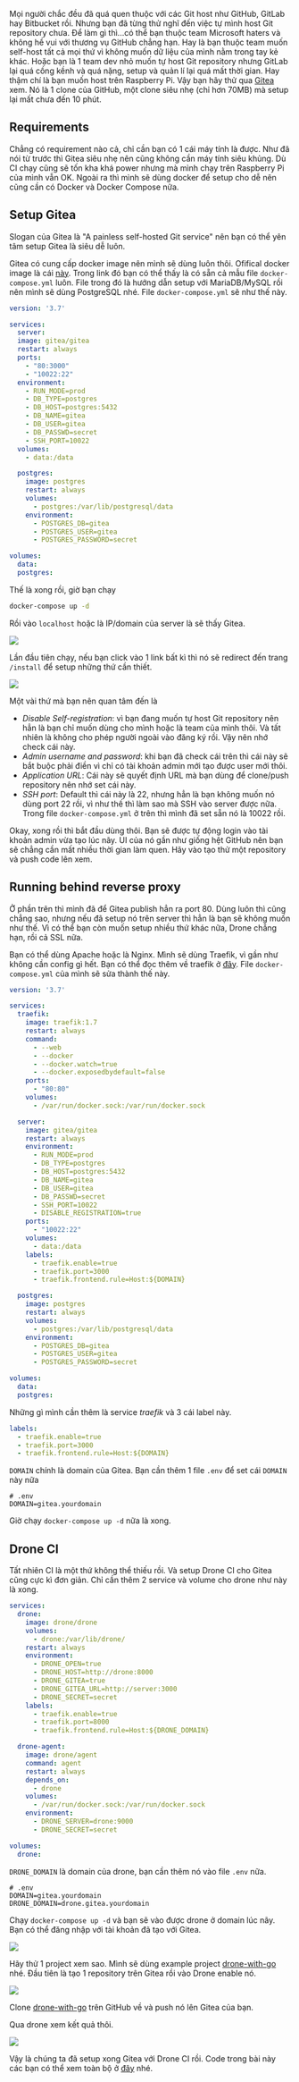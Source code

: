 Mọi người chắc đều đã quá quen thuộc với các Git host như GitHub, GitLab hay Bitbucket rồi. Nhưng bạn đã từng thử nghĩ đến việc tự mình host Git repository chưa. Để làm gì thì...có thể bạn thuộc team Microsoft haters và không hề vui với thương vụ GitHub chẳng hạn. Hay là bạn thuộc team muốn self-host tất cả mọi thứ vì không muốn dữ liệu của mình nằm trong tay kẻ khác. Hoặc bạn là 1 team dev nhỏ muốn tự host Git repository nhưng GitLab lại quá cồng kềnh và quá nặng, setup và quản lí lại quá mất thời gian. Hay thậm chí là bạn muốn host trên Raspberry Pi. Vậy bạn hãy thử qua [Gitea](https://gitea.io) xem. Nó là 1 clone của GitHub, một clone siêu nhẹ (chỉ hơn 70MB) mà setup lại mất chưa đến 10 phút.

## Requirements

Chẳng có requirement nào cả, chỉ cần bạn có 1 cái máy tính là được. Như đã nói từ trước thì Gitea siêu nhẹ nên cũng không cần máy tính siêu khủng. Dù CI chạy cũng sẽ tốn kha khá power nhưng mà mình chạy trên Raspberry Pi của mình vẫn OK. Ngoài ra thì mình sẽ dùng docker để setup cho dễ nên cũng cần có Docker và Docker Compose nữa.

## Setup Gitea

Slogan của Gitea là "A painless self-hosted Git service" nên bạn có thể yên tâm setup Gitea là siêu dễ luôn.

Gitea có cung cấp docker image nên mình sẽ dùng luôn thôi. Ofifical docker image là cái [này](https://hub.docker.com/r/gitea/gitea/). Trong link đó bạn có thể thấy là có sẵn cả mẫu file `docker-compose.yml` luôn. File trong đó là hướng dẫn setup với MariaDB/MySQL rồi nên mình sẽ dùng PostgreSQL nhé. File `docker-compose.yml` sẽ như thế này.

```yaml
version: '3.7'

services:
  server:
  image: gitea/gitea
  restart: always
  ports:
    - "80:3000"
    - "10022:22"
  environment:
    - RUN_MODE=prod
    - DB_TYPE=postgres
    - DB_HOST=postgres:5432
    - DB_NAME=gitea
    - DB_USER=gitea
    - DB_PASSWD=secret
    - SSH_PORT=10022
  volumes:
    - data:/data

  postgres:
    image: postgres
    restart: always
    volumes:
      - postgres:/var/lib/postgresql/data
    environment:
      - POSTGRES_DB=gitea
      - POSTGRES_USER=gitea
      - POSTGRES_PASSWORD=secret

volumes:
  data:
  postgres:
```

Thế là xong rồi, giờ bạn chạy

```sh
docker-compose up -d
```

Rồi vào `localhost` hoặc là IP/domain của server là sẽ thấy Gitea.

![](https://images.viblo.asia/2aa855ce-9e6d-482d-96a6-ae3c4bb748bd.png)

Lần đầu tiên chạy, nếu bạn click vào 1 link bất kì thì nó sẽ redirect đến trang `/install` để setup những thứ cần thiết.

![](https://images.viblo.asia/bdf0901d-1cdf-40f5-ac7f-467fce5bad3f.png)

Một vài thứ mà bạn nên quan tâm đến là

- *Disable Self-registration*: vì bạn đang muốn tự host Git repository nên hẳn là bạn chỉ muốn dùng cho mình hoặc là team của mình thôi. Và tất nhiên là không cho phép người ngoài vào đăng ký rồi. Vậy nên nhớ check cái này.
- *Admin username and password*: khi bạn đã check cái trên thì cái này sẽ bắt buộc phải điền vì chỉ có tài khoản admin mới tạo được user mới thôi.
- *Application URL*: Cái này sẽ quyết định URL mà bạn dùng để clone/push repository nên nhớ set cái này.
- *SSH port*: Default thì cái này là 22, nhưng hẳn là bạn không muốn nó dùng port 22 rồi, vì như thế thì làm sao mà SSH vào server được nữa. Trong file `docker-compose.yml` ở trên thì mình đã set sẵn nó là 10022 rồi.

Okay, xong rồi thì bắt đầu dùng thôi. Bạn sẽ được tự động login vào tài khoản admin vừa tạo lúc nãy. UI của nó gần như giống hệt GitHub nên bạn sẽ chẳng cần mất nhiều thời gian làm quen. Hãy vào tạo thử một repository và push code lên xem.

## Running behind reverse proxy

Ở phần trên thì mình đã để Gitea publish hẳn ra port 80. Dùng luôn thì cũng chẳng sao, nhưng nếu đã setup nó trên server thì hẳn là bạn sẽ không muốn như thế. Vì có thể bạn còn muốn setup nhiều thứ khác nữa, Drone chẳng hạn, rồi cả SSL nữa.

Bạn có thể dùng Apache hoặc là Nginx. Mình sẽ dùng Traefik, vì gần như không cần config gì hết. Bạn có thể đọc thêm về traefik ở [đây](https://viblo.asia/p/tong-quan-ve-traefik-XL6lAA8Dlek). File `docker-compose.yml` của mình sẽ sửa thành thế này.

```yaml
version: '3.7'

services:
  traefik:
    image: traefik:1.7
    restart: always
    command:
      - --web
      - --docker
      - --docker.watch=true
      - --docker.exposedbydefault=false
    ports:
      - "80:80"
    volumes:
      - /var/run/docker.sock:/var/run/docker.sock

  server:
    image: gitea/gitea
    restart: always
    environment:
      - RUN_MODE=prod
      - DB_TYPE=postgres
      - DB_HOST=postgres:5432
      - DB_NAME=gitea
      - DB_USER=gitea
      - DB_PASSWD=secret
      - SSH_PORT=10022
      - DISABLE_REGISTRATION=true
    ports:
      - "10022:22"
    volumes:
      - data:/data
    labels:
      - traefik.enable=true
      - traefik.port=3000
      - traefik.frontend.rule=Host:${DOMAIN}

  postgres:
    image: postgres
    restart: always
    volumes:
      - postgres:/var/lib/postgresql/data
    environment:
      - POSTGRES_DB=gitea
      - POSTGRES_USER=gitea
      - POSTGRES_PASSWORD=secret

volumes:
  data:
  postgres:
```

Những gì mình cần thêm là service *traefik* và 3 cái label này.

```yaml
labels:
  - traefik.enable=true
  - traefik.port=3000
  - traefik.frontend.rule=Host:${DOMAIN}
```

`DOMAIN` chính là domain của Gitea. Bạn cần thêm 1 file `.env` để set cái `DOMAIN` này nữa

```raw
# .env
DOMAIN=gitea.yourdomain
```

Giờ chạy `docker-compose up -d` nữa là xong.

## Drone CI

Tất nhiên CI là một thứ không thể thiếu rồi. Và setup Drone CI cho Gitea cũng cực kì đơn giản. Chỉ cần thêm 2 service và volume cho drone như này là xong.

```yaml
services:
  drone:
    image: drone/drone
    volumes:
      - drone:/var/lib/drone/
    restart: always
    environment:
      - DRONE_OPEN=true
      - DRONE_HOST=http://drone:8000
      - DRONE_GITEA=true
      - DRONE_GITEA_URL=http://server:3000
      - DRONE_SECRET=secret
    labels:
      - traefik.enable=true
      - traefik.port=8000
      - traefik.frontend.rule=Host:${DRONE_DOMAIN}

  drone-agent:
    image: drone/agent
    command: agent
    restart: always
    depends_on:
      - drone
    volumes:
      - /var/run/docker.sock:/var/run/docker.sock
    environment:
      - DRONE_SERVER=drone:9000
      - DRONE_SECRET=secret

volumes:
  drone:
```

`DRONE_DOMAIN` là domain của drone, bạn cần thêm nó vào file `.env` nữa.

```raw
# .env
DOMAIN=gitea.yourdomain
DRONE_DOMAIN=drone.gitea.yourdomain
```

Chạy `docker-compose up -d` và bạn sẽ vào được drone ở domain lúc nãy. Bạn có thể đăng nhập với tài khoản đã tạo với Gitea.

![](https://images.viblo.asia/11fbe975-f593-4660-9632-b991b81a45f0.png)

Hãy thử 1 project xem sao. Mình sẽ dùng example project [drone-with-go](https://github.com/drone-demos/drone-with-go) nhé. Đầu tiên là tạo 1 repository trên Gitea rồi vào Drone enable nó.

![](https://images.viblo.asia/ba4c2086-b003-42aa-9187-ceb194365cde.png)

Clone [drone-with-go](https://github.com/drone-demos/drone-with-go) trên GitHub về và push nó lên Gitea của bạn.

Qua drone xem kết quả thôi.

![](https://images.viblo.asia/cd564175-1548-4c0b-80d4-3963e7623704.png)

Vậy là chúng ta đã setup xong Gitea với Drone CI rồi. Code trong bài này các bạn có thể xem toàn bộ ở [đây](https://github.com/thphuong/gitea-setup) nhé.